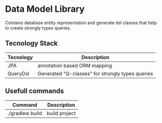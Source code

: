 # Data Model Library

Contains database entity representation and generate dsl classes that help to create strongly types queries.


## Tecnology Stack

| Tecnology           | Description                                      |
|---------------------|--------------------------------------------------|
| JPA                 | annotation based ORM mapping                     |
| QueryDsl            | Generated "Q-classes" for strongly types queries | 


## Usefull commands

| Command           | Description                         |
|-------------------|-------------------------------------|
| ./gradlew build   | build project                       |